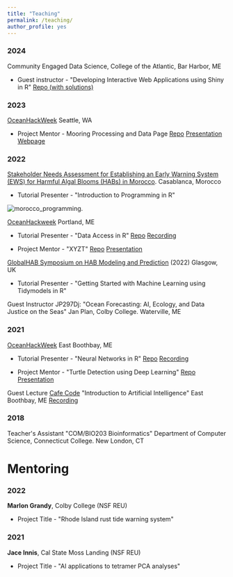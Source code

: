 ```yaml
---
title: "Teaching"
permalink: /teaching/
author_profile: yes
---
```


### 2024

Community Engaged Data Science, College of the Atlantic, Bar Harbor, ME

  * Guest instructor - "Developing Interactive Web Applications using Shiny in R" [Repo (with solutions)](https://github.com/jevanilla/rshiny-workshop)

### 2023

[OceanHackWeek](https://oceanhackweek.org/ohw23/) Seattle, WA

  * Project Mentor - Mooring Processing and Data Page [Repo](https://github.com/oceanhackweek/ohw23_proj_fancymoorings) [Presentation](https://www.youtube.com/watch?v=90t6h36-BOQ) [Webpage](https://oceanhackweek.org/ohw23_proj_fancymoorings/)

### 2022 

[Stakeholder Needs Assessment for Establishing an Early Warning System (EWS) for Harmful Algal Blooms (HABs) in Morocco](https://www.unesco.org/en/articles/developing-early-warning-system-harmful-algal-blooms-morocco). Casablanca, Morocco

  * Tutorial Presenter - "Introduction to Programming in R"
  
![morocco_programming.](/images/morocco_programming.jpg)

[OceanHackweek](https://oceanhackweek.org/ohw22/) Portland, ME

  * Tutorial Presenter - "Data Access in R" [Repo](https://github.com/oceanhackweek/ohw-tutorials/tree/OHW22/01-Tue/00-data-access-in-R) [Recording](https://youtu.be/NgzsQruZWNw?si=PMWKhX-rW6_ZYRYj)
  
  * Project Mentor - "XYZT" [Repo](https://github.com/oceanhackweek/ohw22-proj-xyzt) [Presentation](https://youtu.be/ScgDwZyuSvI?si=m0qXAXAb_9E1skni)

[GlobalHAB Symposium on HAB Modeling and Prediction](https://habmodelworkshop.sccoos.org/) (2022) Glasgow, UK 

  * Tutorial Presenter - "Getting Started with Machine Learning using Tidymodels in R"

Guest Instructor JP297Dj: "Ocean Forecasting: AI, Ecology, and Data Justice on the Seas" Jan Plan, Colby College. Waterville, ME

### 2021

[OceanHackWeek](https://oceanhackweek.org/ohw21/) East Boothbay, ME

  * Tutorial Presenter - "Neural Networks in R" [Repo](https://github.com/oceanhackweek/ohw-tutorials/tree/OHW21/deep-learning) [Recording](https://youtu.be/mXDbc5JNyz0?si=0iB3QjFVZLpNCflW)
  
  * Project Mentor - "Turtle Detection using Deep Learning" [Repo](https://github.com/oceanhackweek/ohw21-proj-drone-turtles) [Presentation](https://youtu.be/fEjwZ3kLGjY?si=vX4DsSUeAdGQsWqK)

Guest Lecture [Cafe Code](https://bigelowlab.github.io/cafecode/) "Introduction to Artificial Intelligence" East Boothbay, ME [Recording](https://drive.google.com/file/d/1NJBcIoaTPFnX7S-VExU1GvSqDan6H1iZ/view)

### 2018

Teacher's Assistant "COM/BIO203 Bioinformatics" Department of Computer Science, Connecticut College. New London, CT


# Mentoring

### 2022

**Marlon Grandy**, Colby College (NSF REU)

 * Project Title - "Rhode Island rust tide warning system"

### 2021

**Jace Innis**, Cal State Moss Landing (NSF REU)

 * Project Title - "AI applications to tetramer PCA analyses"
